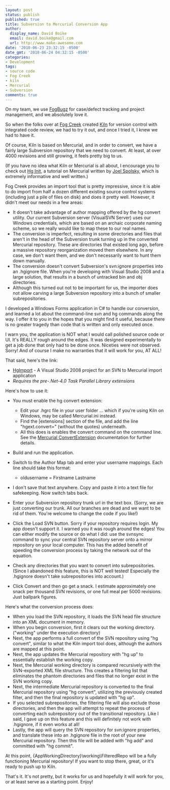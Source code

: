 ```yaml
---
layout: post
status: publish
published: true
title: Subversion to Mercurial Conversion App
author:
  display_name: David Boike
  email: david.boike@gmail.com
  url: http://www.make-awesome.com
date: '2010-06-23 23:32:15 -0500'
date_gmt: '2010-06-24 04:32:15 -0500'
categories:
- Development
tags:
- source code
- Fog Creek
- kiln
- Mercurial
- Subversion
comments: true
---
```

On my team, we use [FogBugz](http://www.fogcreek.com/fogbugz/) for case/defect tracking and project management, and we absolutely love it.

So when the folks over at [Fog Creek](http://www.fogcreek.com) created [Kiln](http://www.fogcreek.com/kiln/) for version control with integrated code review, we had to try it out, and once I tried it, I knew we had to have it.

Of course, Kiln is based on Mercurial, and in order to convert, we have a fairly large Subversion repository that we need to convert. At least, at over 4000 revisions and still growing, it feels pretty big to us.

(If you have no idea what Kiln or Mercurial is all about, I encourage you to check out [Hg Init](http://hginit.com/), a tutorial on Mercurial written by [Joel Spolsky](http://joelonsoftware.com/), which is extremely informative and well written.)

Fog Creek provides an import tool that is pretty impressive, since it is able to do import from half a dozen different existing source control systems (including just a pile of files on disk) and does it pretty well. However, it didn't meet our needs in a few areas:

-   It doesn't take advantage of author mapping offered by the hg convert utility. Our current Subversion server (VisualSVN Server) uses our Windows credentials, which are based on an archaic corporate naming scheme, so we really would like to map these to our real names.
-   The conversion is imperfect, resulting in some directories and files that aren't in the head of the Subversion trunk turning up in the converted Mercurial repository. These are directories that existed long ago, before a massive repository reorganization moved them elsewhere. In any case, we don't want them, and we don't necessarily want to hunt them down manually.
-   The conversion doesn't convert Subversion's svn:ignore properties into an .hgignore file. When you're developing with Visual Studio 2008 and a large solution, that results in a bunch of untracked bin and obj directories.
-   Although this turned out not to be important for us, the importer does not allow carving a large Subversion repository into a bunch of smaller subrepositories.

I developed a Windows Forms application in C\# to handle our conversion, and learned a lot about the command-line svn and hg commands along the way. I offer it to you in the hopes that you might find it useful, because there is no greater tragedy than code that is written and only executed once.

I warn you, the application is NOT what I would call polished source code or UI. It's REALLY rough around the edges. It was designed experimentally to get a job done that only had to be done once. Niceties were not observed. Sorry! And of course I make no warranties that it will work for you, AT ALL!

That said, here's the link:

-   [HgImport](/downloads/HgImport.zip) - A Visual Studio 2008 project for an SVN to Mercurial import application
-   *Requires the pre-.Net-4.0 Task Parallel Library extensions*

Here's how to use it:

-   You must enable the hg convert extension:
    -   Edit your .hgrc file in your user folder ... which if you're using Kiln on Windows, may be called Mercurial.ini instead.
    -   Find the [extensions] section of the file, and add the line "hgext.convert=" (without the quotes) underneath.
    -   All this does is enables the convert command on the command line. See the [Mercurial ConvertExtension](http://mercurial.selenic.com/wiki/ConvertExtension) documentation for further details.

-   Build and run the application.
-   Switch to the Author Map tab and enter your username mappings. Each line should take this format:
    -   oldusername = Firstname Lastname

-   I don't save that text anywhere. Copy and paste it into a text file for safekeeping. Now switch tabs back.
-   Enter your Subversion repository trunk url in the text box. (Sorry, we are just converting our trunk. All our branches are dead and we want to be rid of them. You're welcome to change the code if you like!)
-   Click the Load SVN button. Sorry if your repository requires login. My app doesn't support it. I warned you it was rough around the edges! You can either modify the source or do what I did: use the svnsync command to sync your central SVN repository server onto a mirror repository on your local computer. This has the added benefit of speeding the conversion process by taking the network out of the equation.
-   Check any directories that you want to convert into subrepositories. (Since I abandoned this feature, this is NOT well tested! Especially the .hgignore doesn't take subrepositories into account.)
-   Click Convert and then go get a snack. I estimate approximately one snack per thousand SVN revisions, or one full meal per 5000 revisions. Just ballpark figures.

Here's what the conversion process does:

-   When you load the SVN repository, it loads the SVN head file structure into an XML document in memory.
-   When you begin conversion, first it clears out the working directory. ("working" under the execution directory)
-   Next, the app performs a full convert of the SVN repository using "hg convert", similar to what the Kiln import tool does, although the authors are mapped at this point.
-   Next, the app updates the Mercurial repository with "hg up" to essentially establish the working copy.
-   Next, the Mercurial working directory is compared recursively with the SVN-exported XML file structure. This creates a filtering list that eliminates the phantom directories and files that no longer exist in the SVN working copy.
-   Next, the intermediate Mercurial repository is converted to the final Mercurial repository using "hg convert", utilizing the previously created filter, and then the final repository is updated with "hg up".
-   If you selected subrepositories, the filtering file will also exclude those directories, and then the app will attempt to repeat the process of converting each subrepository out of the transitional repository. Like I said, I gave up on this feature and this will definitely not work with .hgignore, if it even works at all!
-   Lastly, the app will query the SVN repository for svn:ignore properties, and translate these into an .hgignore file in the root of your new Mercurial repository. Then this file will be added with "hg add" and committed with "hg commit".

At this point, {AppWorkingDirectory}\\working\\FilteredRepo will be a fully functioning Mercurial repository! If you want to stop there, great, or it's ready to push up to Kiln.

That's it. It's not pretty, but it works for us and hopefully it will work for you, or at least serve as a starting point. Enjoy!

